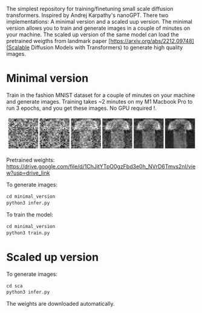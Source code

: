 The simplest repository for training/finetuning small scale diffusion transformers. Inspired by Andrej Karpathy's nanoGPT. There two implementations: A minimal version and a scaled uup version. The minimal version allows you to train and generate images in a couple of minutes on your machine. The scaled up version of the same model can load the pretrained weigths from landmark paper [https://arxiv.org/abs/2212.09748](Scalable Diffusion Models with Transformers)  to generate high quality images.

# Minimal version 

Train in the fashion MNIST dataset for a couple of minutes on your machine and generate images. Training takes ~2 minutes on my M1 Macbook Pro to run 3 epochs, and you get these images. No GPU required !. 

![Sample Generated Image](assets/demo.png)


Pretrained weights: https://drive.google.com/file/d/1ChJitYTpO0gzFbd3e0h_NVrD6Tmvs2nI/view?usp=drive_link

To generate images:
```python
cd minimal_version
python3 infer.py
```

To train the model:
```python
cd minimal_version
python3 train.py
```

# Scaled up version

To generate images:
```python
cd sca
python3 infer.py
```
The weights are downloaded automatically.